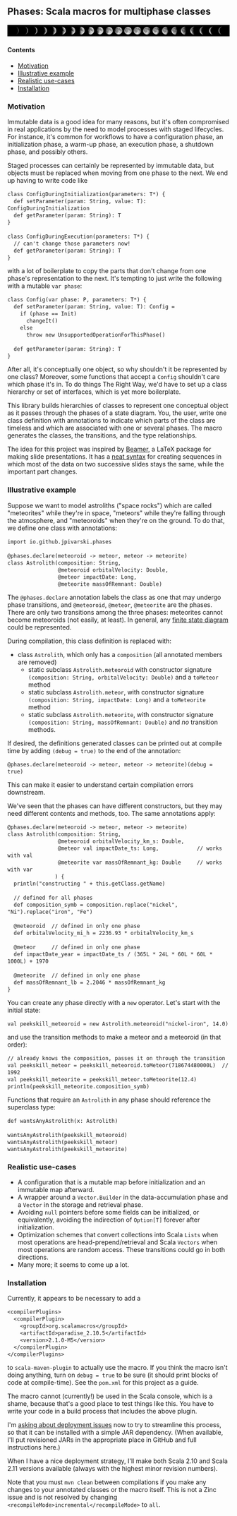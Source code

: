 ## Phases: Scala macros for multiphase classes

![alt tag](https://raw.githubusercontent.com/jpivarski/phases/master/moon_phases.jpg)

#### Contents

   * [Motivation](#motivation)
   * [Illustrative example](#illustrative-example)
   * [Realistic use-cases](#realistic-use-cases)
   * [Installation](#installation)

### Motivation

Immutable data is a good idea for many reasons, but it's often compromised in real applications by the need to model processes with staged lifecycles.  For instance, it's common for workflows to have a configuration phase, an initialization phase, a warm-up phase, an execution phase, a shutdown phase, and possibly others.

Staged processes can certainly be represented by immutable data, but objects must be replaced when moving from one phase to the next.  We end up having to write code like

    class ConfigDuringInitialization(parameters: T*) {
      def setParameter(param: String, value: T): ConfigDuringInitialization
      def getParameter(param: String): T
    }

    class ConfigDuringExecution(parameters: T*) {
      // can't change those parameters now!
      def getParameter(param: String): T
    }

with a lot of boilerplate to copy the parts that don't change from one phase's representation to the next.  It's tempting to just write the following with a mutable `var phase`:

    class Config(var phase: P, parameters: T*) {
      def setParameter(param: String, value: T): Config =
        if (phase == Init)
          changeIt()
        else
          throw new UnsupportedOperationForThisPhase()

      def getParameter(param: String): T
    }

After all, it's conceptually one object, so why shouldn't it be represented by one class?  Moreover, some functions that accept a `Config` shouldn't care which phase it's in.  To do things The Right Way, we'd have to set up a class hierarchy or set of interfaces, which is yet more boilerplate.

This library builds hierarchies of classes to represent one conceptual object as it passes through the phases of a state diagram.  You, the user, write one class definition with annotations to indicate which parts of the class are timeless and which are associated with one or several phases.  The macro generates the classes, the transitions, and the type relationships.

The idea for this project was inspired by [Beamer](https://bitbucket.org/rivanvx/beamer/wiki/Home), a LaTeX package for making slide presentations.  It has a [neat syntax](http://www.texdev.net/2014/01/17/the-beamer-slide-overlay-concept/) for creating sequences in which most of the data on two successive slides stays the same, while the important part changes.

### Illustrative example

Suppose we want to model astroliths ("space rocks") which are called "meteorites" while they're in space, "meteors" while they're falling through the atmosphere, and "meteoroids" when they're on the ground.  To do that, we define one class with annotations:

    import io.github.jpivarski.phases

    @phases.declare(meteoroid -> meteor, meteor -> meteorite)
    class Astrolith(composition: String,
                    @meteoroid orbitalVelocity: Double,
                    @meteor impactDate: Long,
                    @meteorite massOfRemnant: Double)

The `@phases.declare` annotation labels the class as one that may undergo phase transitions, and `@meteoroid`, `@meteor`, `@meteorite` are the phases.  There are only two transitions among the three phases: meteorites cannot become meteoroids (not easily, at least).  In general, any [finite state diagram](https://en.wikipedia.org/wiki/State_diagram) could be represented.

During compilation, this class definition is replaced with:

   * class `Astrolith`, which only has a `composition` (all annotated members are removed)
      * static subclass `Astrolith.meteoroid` with constructor signature `(composition: String, orbitalVelocity: Double)` and a `toMeteor` method
      * static subclass `Astrolith.meteor`, with constructor signature `(composition: String, impactDate: Long)` and a `toMeteorite` method
      * static subclass `Astrolith.meteorite`, with constructor signature `(composition: String, massOfRemnant: Double)` and _no_ transition methods.

If desired, the definitions generated classes can be printed out at compile time by adding `(debug = true)` to the end of the annotation:

    @phases.declare(meteoroid -> meteor, meteor -> meteorite)(debug = true)

This can make it easier to understand certain compilation errors downstream.

We've seen that the phases can have different constructors, but they may need different contents and methods, too.  The same annotations apply:

    @phases.declare(meteoroid -> meteor, meteor -> meteorite)
    class Astrolith(composition: String,
                    @meteoroid orbitalVelocity_km_s: Double,
                    @meteor val impactDate_ts: Long,            // works with val
                    @meteorite var massOfRemnant_kg: Double     // works with var
                   ) {
      println("constructing " + this.getClass.getName)

      // defined for all phases
      def composition_symb = composition.replace("nickel", "Ni").replace("iron", "Fe")

      @meteoroid  // defined in only one phase
      def orbitalVelocity_mi_h = 2236.93 * orbitalVelocity_km_s

      @meteor     // defined in only one phase
      def impactDate_year = impactDate_ts / (365L * 24L * 60L * 60L * 1000L) + 1970

      @meteorite  // defined in only one phase
      def massOfRemnant_lb = 2.2046 * massOfRemnant_kg
    }

You can create any phase directly with a `new` operator.  Let's start with the initial state:

    val peekskill_meteoroid = new Astrolith.meteoroid("nickel-iron", 14.0)

and use the transition methods to make a meteor and a meteoroid (in that order):

    // already knows the composition, passes it on through the transition
    val peekskill_meteor = peekskill_meteoroid.toMeteor(718674480000L)  // 1992
    val peekskill_meteorite = peekskill_meteor.toMeteorite(12.4)
    println(peekskill_meteorite.composition_symb)

Functions that require an `Astrolith` in any phase should reference the superclass type:

    def wantsAnyAstrolith(x: Astrolith)

    wantsAnyAstrolith(peekskill_meteoroid)
    wantsAnyAstrolith(peekskill_meteor)
    wantsAnyAstrolith(peekskill_meteorite)

### Realistic use-cases

   * A configuration that is a mutable map before initialization and an immutable map afterward.
   * A wrapper around a `Vector.Builder` in the data-accumulation phase and a `Vector` in the storage and retrieval phase.
   * Avoiding `null` pointers before some fields can be initialized, or equivalently, avoiding the indirection of `Option[T]` forever after initialization.
   * Optimization schemes that convert collections into Scala `Lists` when most operations are head-prepend/retrieval and Scala `Vectors` when most operations are random access.  These transitions could go in both directions.
   * Many more; it seems to come up a lot.

### Installation

Currently, it appears to be necessary to add a

    <compilerPlugins>
      <compilerPlugin>
        <groupId>org.scalamacros</groupId>
        <artifactId>paradise_2.10.5</artifactId>
        <version>2.1.0-M5</version>
      </compilerPlugin>
    </compilerPlugins>

to `scala-maven-plugin` to actually use the macro.  If you think the macro isn't doing anything, turn on `debug = true` to be sure (it should print blocks of code at compile-time).  See the `pom.xml` for this project as a guide.

The macro cannot (currently!) be used in the Scala console, which is a shame, because that's a good place to test things like this.  You have to write your code in a build process that includes the above plugin.

I'm [asking about deployment issues](http://stackoverflow.com/questions/31236360/how-do-i-distribute-a-scala-macro-as-a-project) now to try to streamline this process, so that it can be installed with a simple JAR dependency.  (When available, I'll put revisioned JARs in the appropriate place in GitHub and full instructions here.)

When I have a nice deployment strategy, I'll make both Scala 2.10 and Scala 2.11 versions available (always with the highest minor revision numbers).

Note that you must `mvn clean` between compilations if you make any changes to your annotated classes or the macro itself.  This is not a Zinc issue and is not resolved by changing `<recompileMode>incremental</recompileMode>` to `all`.
